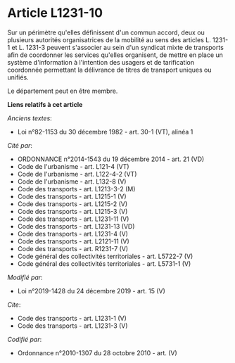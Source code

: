# Article L1231-10

Sur un périmètre qu'elles définissent d'un commun accord, deux ou plusieurs autorités organisatrices de la mobilité au sens
des articles L. 1231-1 et L. 1231-3 peuvent s'associer au sein d'un syndicat mixte de transports afin de coordonner les
services qu'elles organisent, de mettre en place un système d'information à l'intention des usagers et de tarification
coordonnée permettant la délivrance de titres de transport uniques ou unifiés. 

Le département peut en être membre.

**Liens relatifs à cet article**

_Anciens textes_:

  - Loi n°82-1153 du 30 décembre 1982 - art. 30-1 (VT), alinéa 1

_Cité par_:

  - ORDONNANCE n°2014-1543 du 19 décembre 2014 - art. 21 (VD)
  - Code de l'urbanisme - art. L121-4 (VT)
  - Code de l'urbanisme - art. L122-4-2 (VT)
  - Code de l'urbanisme - art. L132-8 (V)
  - Code des transports - art. L1213-3-2 (M)
  - Code des transports - art. L1215-1 (V)
  - Code des transports - art. L1215-2 (V)
  - Code des transports - art. L1215-3 (V)
  - Code des transports - art. L1231-11 (V)
  - Code des transports - art. L1231-13 (VD)
  - Code des transports - art. L1231-4 (V)
  - Code des transports - art. L2121-11 (V)
  - Code des transports - art. R1231-7 (V)
  - Code général des collectivités territoriales - art. L5722-7 (V)
  - Code général des collectivités territoriales - art. L5731-1 (V)

_Modifié par_:

  - Loi n°2019-1428 du 24 décembre 2019 - art. 15 (V)

_Cite_:

  - Code des transports - art. L1231-1 (V)
  - Code des transports - art. L1231-3 (V)

_Codifié par_:

  - Ordonnance n°2010-1307 du 28 octobre 2010 - art. (V)
